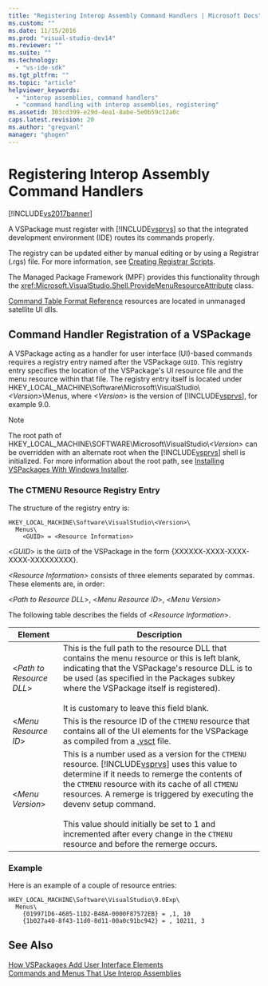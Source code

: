 ```yaml
---
title: "Registering Interop Assembly Command Handlers | Microsoft Docs"
ms.custom: ""
ms.date: 11/15/2016
ms.prod: "visual-studio-dev14"
ms.reviewer: ""
ms.suite: ""
ms.technology: 
  - "vs-ide-sdk"
ms.tgt_pltfrm: ""
ms.topic: "article"
helpviewer_keywords: 
  - "interop assemblies, command handlers"
  - "command handling with interop assemblies, registering"
ms.assetid: 303cd399-e29d-4ea1-8abe-5e0b59c12a0c
caps.latest.revision: 20
ms.author: "gregvanl"
manager: "ghogen"
---
```

# Registering Interop Assembly Command Handlers
[!INCLUDE[vs2017banner](../../includes/vs2017banner.md)]

A VSPackage must register with [!INCLUDE[vsprvs](../../includes/vsprvs-md.md)] so that the integrated development environment (IDE) routes its commands properly.  
  
 The registry can be updated either by manual editing or by using a Registrar (.rgs) file. For more information, see [Creating Registrar Scripts](http://msdn.microsoft.com/library/cbd5024b-8061-4a71-be65-7fee90374a35).  
  
 The Managed Package Framework (MPF) provides this functionality through the <xref:Microsoft.VisualStudio.Shell.ProvideMenuResourceAttribute> class.  
  
 [Command Table Format Reference](http://msdn.microsoft.com/en-us/09e9c6ef-9863-48de-9483-d45b7b7c798f) resources are located in unmanaged satellite UI dlls.  
  
## Command Handler Registration of a VSPackage  
 A VSPackage acting as a handler for user interface (UI)-based commands requires a registry entry named after the VSPackage `GUID`. This registry entry specifies the location of the VSPackage's UI resource file and the menu resource within that file. The registry entry itself is located under HKEY_LOCAL_MACHINE\Software\Microsoft\VisualStudio\\*\<Version>*\Menus, where *\<Version>* is the version of [!INCLUDE[vsprvs](../../includes/vsprvs-md.md)], for example 9.0.  
  
> [!NOTE]
>  The root path of HKEY_LOCAL_MACHINE\SOFTWARE\Microsoft\VisualStudio\\*\<Version>* can be overridden with an alternate root when the [!INCLUDE[vsprvs](../../includes/vsprvs-md.md)] shell is initialized. For more information about the root path, see [Installing VSPackages With Windows Installer](../../extensibility/internals/installing-vspackages-with-windows-installer.md).  
  
### The CTMENU Resource Registry Entry  
 The structure of the registry entry is:  
  
```  
HKEY_LOCAL_MACHINE\Software\VisualStudio\<Version>\  
  Menus\  
    <GUID> = <Resource Information>  
```  
  
 \<*GUID*> is the `GUID` of the VSPackage in the form {XXXXXX-XXXX-XXXX-XXXX-XXXXXXXXX}.  
  
 *\<Resource Information>* consists of three elements separated by commas. These elements are, in order:  
  
 \<*Path to Resource DLL*>, \<*Menu Resource ID*>, \<*Menu Version*>  
  
 The following table describes the fields of \<*Resource Information*>.  
  
|Element|Description|  
|-------------|-----------------|  
|\<*Path to Resource DLL*>|This is the full path to the resource DLL that contains the menu resource or this is left blank, indicating that the VSPackage's resource DLL is to be used (as specified in the Packages subkey where the VSPackage itself is registered).<br /><br /> It is customary to leave this field blank.|  
|\<*Menu Resource ID*>|This is the resource ID of the `CTMENU` resource that contains all of the UI elements for the VSPackage as compiled from a [.vsct](../../extensibility/internals/visual-studio-command-table-dot-vsct-files.md) file.|  
|\<*Menu Version*>|This is a number used as a version for the `CTMENU` resource. [!INCLUDE[vsprvs](../../includes/vsprvs-md.md)] uses this value to determine if it needs to remerge the contents of the `CTMENU` resource with its cache of all `CTMENU` resources. A remerge is triggered by executing the devenv setup command.<br /><br /> This value should initially be set to 1 and incremented after every change in the `CTMENU` resource and before the remerge occurs.|  
  
### Example  
 Here is an example of a couple of resource entries:  
  
```  
HKEY_LOCAL_MACHINE\Software\VisualStudio\9.0Exp\  
  Menus\  
    {019971D6-4685-11D2-B48A-0000F87572EB} = ,1, 10  
    {1b027a40-8f43-11d0-8d11-00a0c91bc942} = , 10211, 3  
```  
  
## See Also  
 [How VSPackages Add User Interface Elements](../../extensibility/internals/how-vspackages-add-user-interface-elements.md)   
 [Commands and Menus That Use Interop Assemblies](../../extensibility/internals/commands-and-menus-that-use-interop-assemblies.md)

